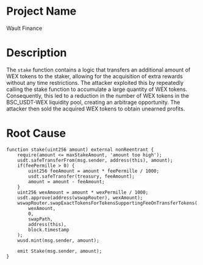 # Project Name
Wault Finance

# Description
The `stake` function contains a logic that transfers an additional amount of WEX tokens to the staker, allowing for the acquisition of extra rewards without any time restrictions. The attacker exploited this by repeatedly calling the stake function to accumulate a large quantity of WEX tokens. Consequently, this led to a reduction in the number of WEX tokens in the BSC_USDT-WEX liquidity pool, creating an arbitrage opportunity. The attacker then sold the acquired WEX tokens to obtain unearned profits.

# Root Cause
```solidity
function stake(uint256 amount) external nonReentrant {
    require(amount <= maxStakeAmount, 'amount too high');
    usdt.safeTransferFrom(msg.sender, address(this), amount);
    if(feePermille > 0) {
        uint256 feeAmount = amount * feePermille / 1000;
        usdt.safeTransfer(treasury, feeAmount);
        amount = amount - feeAmount;
    }
    uint256 wexAmount = amount * wexPermille / 1000;
    usdt.approve(address(wswapRouter), wexAmount);
    wswapRouter.swapExactTokensForTokensSupportingFeeOnTransferTokens(
        wexAmount,
        0,
        swapPath,
        address(this),
        block.timestamp
    );
    wusd.mint(msg.sender, amount);
    
    emit Stake(msg.sender, amount);
}